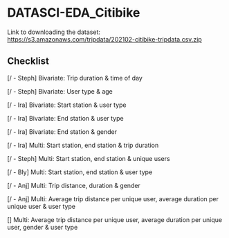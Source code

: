 # DATASCI-EDA_Citibike
Link to downloading the dataset: https://s3.amazonaws.com/tripdata/202102-citibike-tripdata.csv.zip

## Checklist
[/ - Steph] Bivariate: Trip duration & time of day

[/ - Steph] Bivariate: User type & age

[/ - Ira] Bivariate: Start station & user type

[/ - Ira] Bivariate: End station & user type

[/ - Ira] Bivariate: End station & gender

[/ - Ira] Multi: Start station, end station & trip duration

[/ - Steph] Multi: Start station, end station & unique users

[/ - Bly] Multi: Start station, end station & user type

[/ - Anj] Multi: Trip distance, duration & gender

[/ - Anj] Multi: Average trip distance per unique user, average duration per unique user & user type

[] Multi: Average trip distance per unique user, average duration per unique user, gender & user type
